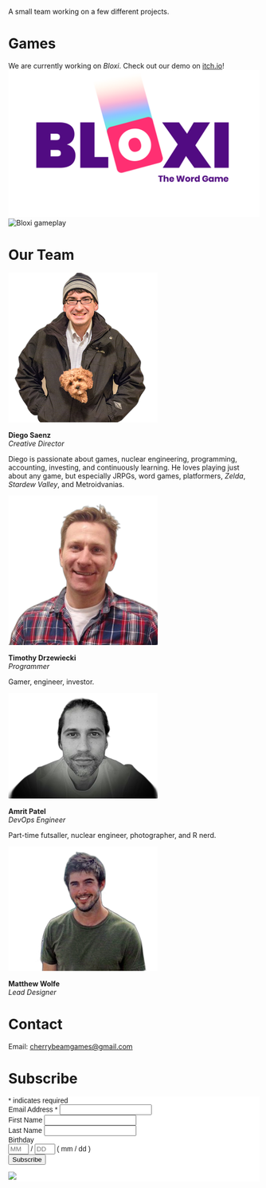 A small team working on a few different projects.

# Games

We are currently working on *Bloxi*. Check out our demo on [itch.io](https://cherrybeam.itch.io/bloxi)!  
![Bloxi logo](/assets/images/bloxiLogo.png)
![Bloxi gameplay](https://media.giphy.com/media/ajC1AufzlgNvfWQLD5/giphy.gif)

# Our Team

![Portrait of Diego](/assets/images/diego.png)  

**Diego Saenz**  
*Creative Director*

Diego is passionate about games, nuclear engineering, programming, accounting, investing, and continuously learning. He loves playing just about any game, but especially JRPGs, word games, platformers, *Zelda*, *Stardew Valley*, and Metroidvanias.  

![Portrait of Tim](/assets/images/tim.png)

**Timothy Drzewiecki**  
*Programmer*  

Gamer, engineer, investor.

![Portrait of Amrit](/assets/images/amrit.png)   

**Amrit Patel**  
*DevOps Engineer*

Part-time futsaller, nuclear engineer, photographer, and R nerd.

![Portrait of Matt](/assets/images/matt.png)

**Matthew Wolfe**  
*Lead Designer*  

# Contact

Email: [cherrybeamgames@gmail.com](mailto:cherrybeamgames@gmail.com)

# Subscribe

<!-- Begin Mailchimp Signup Form -->
<link href="//cdn-images.mailchimp.com/embedcode/classic-10_7_dtp.css" rel="stylesheet" type="text/css">
<style type="text/css">
#mc_embed_signup{background:#fff; clear:left; font:14px Helvetica,Arial,sans-serif; }
/* Add your own Mailchimp form style overrides in your site stylesheet or in this style block.
  We recommend moving this block and the preceding CSS link to the HEAD of your HTML file. */
</style>
<div id="mc_embed_signup">
<form action="https://cherrybeam.us5.list-manage.com/subscribe/post?u=77684e26d7ddf8f4130b629f0&amp;id=9f7ca53bc2" method="post" id="mc-embedded-subscribe-form" name="mc-embedded-subscribe-form" class="validate" target="_blank" novalidate>
    <div id="mc_embed_signup_scroll">
<div class="indicates-required"><span class="asterisk">*</span> indicates required</div>
<div class="mc-field-group">
<label for="mce-EMAIL">Email Address  <span class="asterisk">*</span>
</label>
<input type="email" value="" name="EMAIL" class="required email" id="mce-EMAIL">
</div>
<div class="mc-field-group">
<label for="mce-FNAME">First Name </label>
<input type="text" value="" name="FNAME" class="" id="mce-FNAME">
</div>
<div class="mc-field-group">
<label for="mce-LNAME">Last Name </label>
<input type="text" value="" name="LNAME" class="" id="mce-LNAME">
</div>
<div class="mc-field-group size1of2">
<label for="mce-BIRTHDAY-month">Birthday </label>
<div class="datefield">
<span class="subfield monthfield"><input class="birthday " type="text" pattern="[0-9]*" value="" placeholder="MM" size="2" maxlength="2" name="BIRTHDAY[month]" id="mce-BIRTHDAY-month"></span> /
<span class="subfield dayfield"><input class="birthday " type="text" pattern="[0-9]*" value="" placeholder="DD" size="2" maxlength="2" name="BIRTHDAY[day]" id="mce-BIRTHDAY-day"></span>
<span class="small-meta nowrap">( mm / dd )</span>
</div>
</div> <div id="mce-responses" class="clear foot">
<div class="response" id="mce-error-response" style="display:none"></div>
<div class="response" id="mce-success-response" style="display:none"></div>
</div>    <!-- real people should not fill this in and expect good things - do not remove this or risk form bot signups-->
    <div style="position: absolute; left: -5000px;" aria-hidden="true"><input type="text" name="b_77684e26d7ddf8f4130b629f0_9f7ca53bc2" tabindex="-1" value=""></div>
        <div class="optionalParent">
            <div class="clear foot">
                <input type="submit" value="Subscribe" name="subscribe" id="mc-embedded-subscribe" class="button">
                <p class="brandingLogo"><a href="http://eepurl.com/hLVI5T" title="Mailchimp - email marketing made easy and fun"><img src="https://eep.io/mc-cdn-images/template_images/branding_logo_text_dark_dtp.svg"></a></p>
            </div>
        </div>
    </div>
</form>
</div>
<script type='text/javascript' src='//s3.amazonaws.com/downloads.mailchimp.com/js/mc-validate.js'></script><script type='text/javascript'>(function($) {window.fnames = new Array(); window.ftypes = new Array();fnames[0]='EMAIL';ftypes[0]='email';fnames[1]='FNAME';ftypes[1]='text';fnames[2]='LNAME';ftypes[2]='text';fnames[3]='ADDRESS';ftypes[3]='address';fnames[4]='PHONE';ftypes[4]='phone';fnames[5]='BIRTHDAY';ftypes[5]='birthday';}(jQuery));var $mcj = jQuery.noConflict(true);</script>
<!--End mc_embed_signup-->
